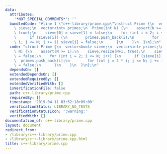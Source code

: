 ```yaml
---
data:
  attributes:
    '*NOT_SPECIAL_COMMENTS*': ''
  bundledCode: "#line 1 \"c++-library/prime.cpp\"\nstruct Prime {\n  vector<bool>\
    \ sieve;\n  vector<int> primes;\n  Prime(int N) {\n    assert(N >= 1);\n    sieve.resize(N+1,\
    \ true);\n    sieve[0] = sieve[1] = false;\n    for (int i = 2; i <= N; i++) {\n\
    \      if (sieve[i]) {\n        primes.push_back(i);\n        for (int j = 2 *\
    \ i; j <= N; j += i) sieve[j] = false;\n      }\n    }\n  }\n};\n"
  code: "struct Prime {\n  vector<bool> sieve;\n  vector<int> primes;\n  Prime(int\
    \ N) {\n    assert(N >= 1);\n    sieve.resize(N+1, true);\n    sieve[0] = sieve[1]\
    \ = false;\n    for (int i = 2; i <= N; i++) {\n      if (sieve[i]) {\n      \
    \  primes.push_back(i);\n        for (int j = 2 * i; j <= N; j += i) sieve[j]\
    \ = false;\n      }\n    }\n  }\n};\n"
  dependsOn: []
  extendedDependsOn: []
  extendedRequiredBy: []
  extendedVerifiedWith: []
  isVerificationFile: false
  path: c++-library/prime.cpp
  requiredBy: []
  timestamp: '2019-04-11 03:52:18+09:00'
  verificationStatus: LIBRARY_NO_TESTS
  verificationStatusIcon: ':warning:'
  verifiedWith: []
documentation_of: c++-library/prime.cpp
layout: document
redirect_from:
- /library/c++-library/prime.cpp
- /library/c++-library/prime.cpp.html
title: c++-library/prime.cpp
---
```

